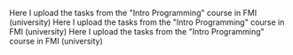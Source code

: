 Here I upload the tasks from the "Intro Programming" course in FMI (university)
Here I upload the tasks from the "Intro Programming" course in FMI (university)
Here I upload the tasks from the "Intro Programming" course in FMI (university)

